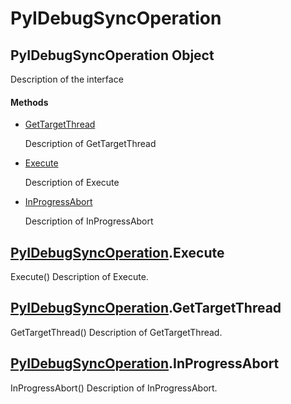 # PyIDebugSyncOperation


## PyIDebugSyncOperation Object

Description of the interface

#### Methods

  - [GetTargetThread](PyIDebugSyncOperation.md#pyidebugsyncoperationgettargetthread)

    Description of GetTargetThread&nbsp;

  - [Execute](PyIDebugSyncOperation.md#pyidebugsyncoperationexecute)

    Description of Execute&nbsp;

  - [InProgressAbort](PyIDebugSyncOperation.md#pyidebugsyncoperationinprogressabort)

    Description of InProgressAbort&nbsp;


## [PyIDebugSyncOperation](PyIDebugSyncOperation.md#pyidebugsyncoperation)\.Execute

Execute\(\)
Description of Execute\.


## [PyIDebugSyncOperation](PyIDebugSyncOperation.md#pyidebugsyncoperation)\.GetTargetThread

GetTargetThread\(\)
Description of GetTargetThread\.


## [PyIDebugSyncOperation](PyIDebugSyncOperation.md#pyidebugsyncoperation)\.InProgressAbort

InProgressAbort\(\)
Description of InProgressAbort\.